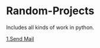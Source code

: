 # Random-Projects
Includes all kinds of work in python.

<a href="https://github.com/sanjaygd/1.Send mail - Sending the mail using gmail" >1.Send Mail</a></br>
